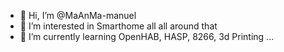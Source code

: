 - 👋 Hi, I’m @MaAnMa-manuel
- 👀 I’m interested in Smarthome all all around that
- 🌱 I’m currently learning OpenHAB, HASP, 8266, 3d Printing ...

<!---
MaAnMa-manuel/MaAnMa-manuel is a ✨ special ✨ repository because its `README.md` (this file) appears on your GitHub profile.
You can click the Preview link to take a look at your changes.
--->
